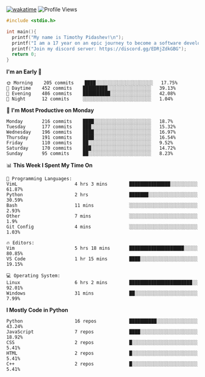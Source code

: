 [![wakatime](https://wakatime.com/badge/user/b920b284-3cde-4cd4-b72e-f7f22d050b16.svg)](https://wakatime.com/@b920b284-3cde-4cd4-b72e-f7f22d050b16)
![Profile Views](http://img.shields.io/badge/Profile%20Views-856-blue)
```c
#include <stdio.h>

int main(){
  printf("My name is Timothy Pidashev!\n"); 
  printf("I am a 17 year on an epic journey to become a software developer!\n");
  printf("Join my discord server: https://discord.gg/EDRjZdkGBG");
  return 0;
}
```

<!--START_SECTION:waka-->
**I'm an Early 🐤** 

```text
🌞 Morning    205 commits    ████░░░░░░░░░░░░░░░░░░░░░   17.75% 
🌆 Daytime    452 commits    █████████░░░░░░░░░░░░░░░░   39.13% 
🌃 Evening    486 commits    ██████████░░░░░░░░░░░░░░░   42.08% 
🌙 Night      12 commits     ░░░░░░░░░░░░░░░░░░░░░░░░░   1.04%

```
📅 **I'm Most Productive on Monday** 

```text
Monday       216 commits    ████░░░░░░░░░░░░░░░░░░░░░   18.7% 
Tuesday      177 commits    ███░░░░░░░░░░░░░░░░░░░░░░   15.32% 
Wednesday    196 commits    ████░░░░░░░░░░░░░░░░░░░░░   16.97% 
Thursday     191 commits    ████░░░░░░░░░░░░░░░░░░░░░   16.54% 
Friday       110 commits    ██░░░░░░░░░░░░░░░░░░░░░░░   9.52% 
Saturday     170 commits    ███░░░░░░░░░░░░░░░░░░░░░░   14.72% 
Sunday       95 commits     ██░░░░░░░░░░░░░░░░░░░░░░░   8.23%

```


📊 **This Week I Spent My Time On** 

```text
💬 Programming Languages: 
VimL                     4 hrs 3 mins        ███████████████░░░░░░░░░░   61.87% 
Python                   2 hrs               ███████░░░░░░░░░░░░░░░░░░   30.59% 
Bash                     11 mins             ░░░░░░░░░░░░░░░░░░░░░░░░░   2.93% 
Other                    7 mins              ░░░░░░░░░░░░░░░░░░░░░░░░░   1.9% 
Git Config               4 mins              ░░░░░░░░░░░░░░░░░░░░░░░░░   1.03%

🔥 Editors: 
Vim                      5 hrs 18 mins       ████████████████████░░░░░   80.85% 
VS Code                  1 hr 15 mins        ████░░░░░░░░░░░░░░░░░░░░░   19.15%

💻 Operating System: 
Linux                    6 hrs 2 mins        ███████████████████████░░   92.01% 
Windows                  31 mins             ██░░░░░░░░░░░░░░░░░░░░░░░   7.99%

```

**I Mostly Code in Python** 

```text
Python                   16 repos            ██████████░░░░░░░░░░░░░░░   43.24% 
JavaScript               7 repos             ████░░░░░░░░░░░░░░░░░░░░░   18.92% 
CSS                      2 repos             █░░░░░░░░░░░░░░░░░░░░░░░░   5.41% 
HTML                     2 repos             █░░░░░░░░░░░░░░░░░░░░░░░░   5.41% 
C++                      2 repos             █░░░░░░░░░░░░░░░░░░░░░░░░   5.41%

```



<!--END_SECTION:waka-->
